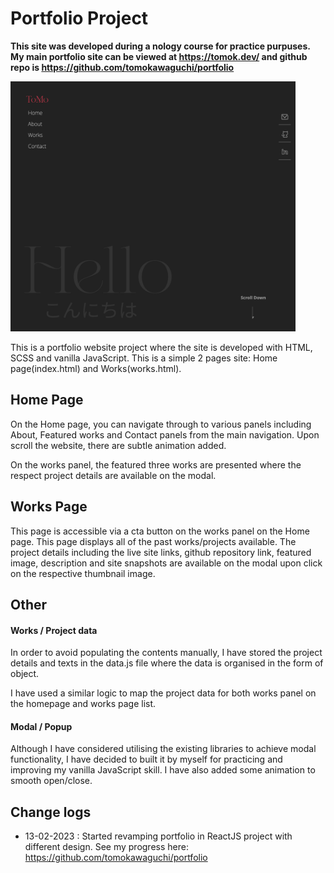 # Portfolio Project

**This site was developed during a nology course for practice purpuses. My main portfolio site can be viewed at https://tomok.dev/ and github repo is https://github.com/tomokawaguchi/portfolio**



<img src="https://github.com/tomokawaguchi/portfolio-project/blob/main/images/portfolio-snapshot.png" width="auto" height="400" />

This is a portfolio website project where the site is developed with HTML, SCSS and vanilla JavaScript. This is a simple 2 pages site: Home page(index.html) and Works(works.html).

## Home Page

On the Home page, you can navigate through to various panels including About, Featured works and Contact panels from the main navigation. Upon scroll the website, there are subtle animation added.

On the works panel, the featured three works are presented where the respect project details are available on the modal.

## Works Page

This page is accessible via a cta button on the works panel on the Home page. This page displays all of the past works/projects available. The project details including the live site links, github repository link, featured image, description and site snapshots are available on the modal upon click on the respective thumbnail image.

## Other

#### **Works / Project data**

In order to avoid populating the contents manually, I have stored the project details and texts in the data.js file where the data is organised in the form of object.

I have used a similar logic to map the project data for both works panel on the homepage and works page list.

#### **Modal / Popup**

Although I have considered utilising the existing libraries to achieve modal functionality, I have decided to built it by myself for practicing and improving my vanilla JavaScript skill. I have also added some animation to smooth open/close.

## Change logs

- 13-02-2023 : Started revamping portfolio in ReactJS project with different design. See my progress here: https://github.com/tomokawaguchi/portfolio
